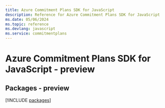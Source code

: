 ```yaml
---
title: Azure Commitment Plans SDK for JavaScript
description: Reference for Azure Commitment Plans SDK for JavaScript
ms.date: 05/06/2024
ms.topic: reference
ms.devlang: javascript
ms.service: commitmentplans
---
```

# Azure Commitment Plans SDK for JavaScript - preview
## Packages - preview
[!INCLUDE [packages](commitment-plans-index.md)]